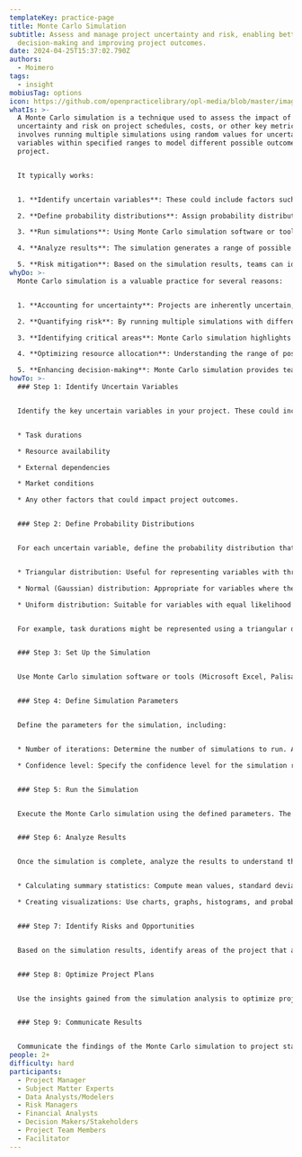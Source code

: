 ```yaml
---
templateKey: practice-page
title: Monte Carlo Simulation
subtitle: Assess and manage project uncertainty and risk, enabling better
  decision-making and improving project outcomes.
date: 2024-04-25T15:37:02.790Z
authors:
  - Moimero
tags:
  - insight
mobiusTag: options
icon: https://github.com/openpracticelibrary/opl-media/blob/master/images/Needs%20an%20Image.png?raw=true
whatIs: >-
  A Monte Carlo simulation is a technique used to assess the impact of
  uncertainty and risk on project schedules, costs, or other key metrics. It
  involves running multiple simulations using random values for uncertain
  variables within specified ranges to model different possible outcomes for the
  project.


  It typically works:


  1. **Identify uncertain variables**: These could include factors such as task durations, resource availability, external dependencies, or market conditions that could affect the project.

  2. **Define probability distributions**: Assign probability distributions to each uncertain variable. For example, task durations might follow a triangular distribution based on optimistic, most likely, and pessimistic estimates.

  3. **Run simulations**: Using Monte Carlo simulation software or tools (Microsoft Excel, Palisade @RISK, Oracle Crystal Ball, Simul8, AnyLogic, Python, R), the project model is simulated numerous times (often thousands or more) with different random values drawn from the defined probability distributions for each uncertain variable.

  4. **Analyze results**: The simulation generates a range of possible outcomes for the project, including potential completion dates, costs, or other metrics. Through statistical analysis of the simulation results, you can identify the likelihood of meeting project deadlines, staying within budget, or achieving other project objectives.

  5. **Risk mitigation**: Based on the simulation results, teams can identify high-risk areas and develop strategies to mitigate those risks. This might involve adjusting project plans, allocating additional resources, or implementing contingency plans.
whyDo: >-
  Monte Carlo simulation is a valuable practice for several reasons:


  1. **Accounting for uncertainty**: Projects are inherently uncertain, with various factors such as task durations, resource availability, and external dependencies subject to change. Monte Carlo simulation allows project managers to incorporate this uncertainty into their planning and decision-making process, leading to more realistic project schedules, budgets, and risk assessments.

  2. **Quantifying risk**: By running multiple simulations with different sets of random values for uncertain variables, Monte Carlo simulation provides a range of possible outcomes for the project. This allows teams to quantify the likelihood of meeting project deadlines, staying within budget, or achieving other project objectives, helping them better understand and manage project risk.

  3. **Identifying critical areas**: Monte Carlo simulation highlights areas of the project that are most sensitive to uncertainty and risk. By analyzing the simulation results, teams can identify high-risk tasks, resources, or dependencies that may need closer attention or additional mitigation strategies.

  4. **Optimizing resource allocation**: Understanding the range of possible project outcomes enables teams to optimize resource allocation and contingency planning. They can allocate resources more effectively to critical tasks or areas of the project with higher uncertainty, ensuring that resources are used efficiently and effectively.

  5. **Enhancing decision-making**: Monte Carlo simulation provides teams with valuable insights into the potential impacts of different decisions and strategies on project outcomes. Armed with this information, teams can make more informed decisions, prioritize actions, and communicate project risks and uncertainties more effectively to stakeholders.
howTo: >-
  ### Step 1: Identify Uncertain Variables


  Identify the key uncertain variables in your project. These could include:


  * Task durations

  * Resource availability

  * External dependencies

  * Market conditions

  * Any other factors that could impact project outcomes.


  ### Step 2: Define Probability Distributions


  For each uncertain variable, define the probability distribution that represents its uncertainty. Common distributions include:


  * Triangular distribution: Useful for representing variables with three-point estimates (optimistic, most likely, pessimistic).

  * Normal (Gaussian) distribution: Appropriate for variables where the data follows a bell-shaped curve.

  * Uniform distribution: Suitable for variables with equal likelihood across a range of values.


  For example, task durations might be represented using a triangular distribution based on optimistic, most likely, and pessimistic estimates.


  ### Step 3: Set Up the Simulation


  Use Monte Carlo simulation software or tools (Microsoft Excel, Palisade @RISK, Oracle Crystal Ball, Simul8, AnyLogic, Python, R), to set up the simulation model. Input the uncertain variables along with their defined probability distributions.


  ### Step 4: Define Simulation Parameters


  Define the parameters for the simulation, including:


  * Number of iterations: Determine the number of simulations to run. A larger number of iterations will result in more accurate and reliable results but will require more computational resources.

  * Confidence level: Specify the confidence level for the simulation results, typically set at 90% or 95%.


  ### Step 5: Run the Simulation


  Execute the Monte Carlo simulation using the defined parameters. The software will randomly sample values from the probability distributions for each uncertain variable and calculate the resulting project outcomes for each iteration.


  ### Step 6: Analyze Results


  Once the simulation is complete, analyze the results to understand the range of possible project outcomes. Key analysis tasks include:


  * Calculating summary statistics: Compute mean values, standard deviations, percentiles, and other relevant metrics for project performance indicators such as duration, cost, and resource utilization.

  * Creating visualizations: Use charts, graphs, histograms, and probability distributions to visualize the simulation results and gain insights into the variability and uncertainty of project outcomes.


  ### Step 7: Identify Risks and Opportunities


  Based on the simulation results, identify areas of the project that are most sensitive to uncertainty and risk. Assess the potential impact of these risks on project objectives and identify opportunities to mitigate or exploit them.


  ### Step 8: Optimize Project Plans


  Use the insights gained from the simulation analysis to optimize project plans and resource allocation. Adjust project schedules, budgets, or contingency plans as needed to account for uncertainty and mitigate identified risks. Consider alternative strategies or scenarios to improve project outcomes.


  ### Step 9: Communicate Results


  Communicate the findings of the Monte Carlo simulation to project stakeholders. Clearly communicate the level of uncertainty and risk associated with the project and the implications for project planning and decision-making. Use visualizations such as charts, graphs, or probability distributions to effectively communicate complex information.
people: 2+
difficulty: hard
participants:
  - Project Manager
  - Subject Matter Experts
  - Data Analysts/Modelers
  - Risk Managers
  - Financial Analysts
  - Decision Makers/Stakeholders
  - Project Team Members
  - Facilitator
---
```


